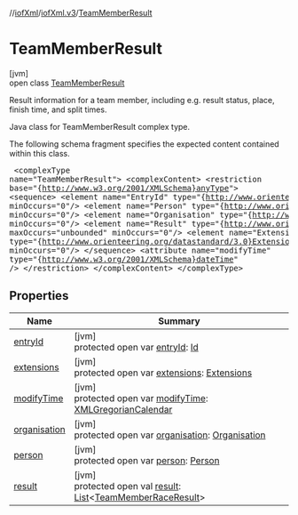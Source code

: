 //[iofXml](../../../index.md)/[iofXml.v3](../index.md)/[TeamMemberResult](index.md)

# TeamMemberResult

[jvm]\
open class [TeamMemberResult](index.md)

Result information for a team member, including e.g. result status, place, finish time, and split times. <p>Java class for TeamMemberResult complex type. <p>The following schema fragment specifies the expected content contained within this class. <pre> &lt;complexType name="TeamMemberResult"&gt; &lt;complexContent&gt; &lt;restriction base="{http://www.w3.org/2001/XMLSchema}anyType"&gt; &lt;sequence&gt; &lt;element name="EntryId" type="{http://www.orienteering.org/datastandard/3.0}Id" minOccurs="0"/&gt; &lt;element name="Person" type="{http://www.orienteering.org/datastandard/3.0}Person" minOccurs="0"/&gt; &lt;element name="Organisation" type="{http://www.orienteering.org/datastandard/3.0}Organisation" minOccurs="0"/&gt; &lt;element name="Result" type="{http://www.orienteering.org/datastandard/3.0}TeamMemberRaceResult" maxOccurs="unbounded" minOccurs="0"/&gt; &lt;element name="Extensions" type="{http://www.orienteering.org/datastandard/3.0}Extensions" minOccurs="0"/&gt; &lt;/sequence&gt; &lt;attribute name="modifyTime" type="{http://www.w3.org/2001/XMLSchema}dateTime" /&gt; &lt;/restriction&gt; &lt;/complexContent&gt; &lt;/complexType&gt; </pre>

## Properties

| Name | Summary |
|---|---|
| [entryId](entry-id.md) | [jvm]<br>protected open var [entryId](entry-id.md): [Id](../-id/index.md) |
| [extensions](extensions.md) | [jvm]<br>protected open var [extensions](extensions.md): [Extensions](../-extensions/index.md) |
| [modifyTime](modify-time.md) | [jvm]<br>protected open var [modifyTime](modify-time.md): [XMLGregorianCalendar](https://docs.oracle.com/javase/8/docs/api/javax/xml/datatype/XMLGregorianCalendar.html) |
| [organisation](organisation.md) | [jvm]<br>protected open var [organisation](organisation.md): [Organisation](../-organisation/index.md) |
| [person](person.md) | [jvm]<br>protected open var [person](person.md): [Person](../-person/index.md) |
| [result](result.md) | [jvm]<br>protected open val [result](result.md): [List](https://docs.oracle.com/javase/8/docs/api/java/util/List.html)<[TeamMemberRaceResult](../-team-member-race-result/index.md)> |
